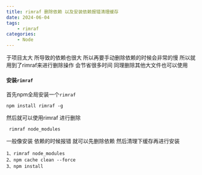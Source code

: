 ```yaml
---
title: rimraf 删除依赖 以及安装依赖报错清理缓存
date: 2024-06-04
tags:
    - rimraf
categories:
    - Node
---
```



于项目太大 所导致的依赖也很大 所以再要手动删除依赖的时候会非常的慢 所以就用到了rimraf来进行删除操作 会节省很多时间 同理删除其他大文件也可以使用

#### 安装`rimraf`

首先npm全局安装一个`rimraf`

```shell
npm install rimraf -g
```

然后就可以使用rimraf 进行删除

```shell
 rimraf node_modules
```

 一般像安装 依赖的时候报错 就可以先删除依赖 然后清理下缓存再进行安装

```shell
1、rimraf node_modules
2、npm cache clean --force
3、npm install
```
